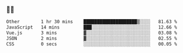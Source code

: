 ### 👨‍💻

<!--START_SECTION:waka-->

```txt
Other        1 hr 30 mins    ████████████████████▒░░░░   81.63 %
JavaScript   14 mins         ███░░░░░░░░░░░░░░░░░░░░░░   12.66 %
Vue.js       3 mins          ▓░░░░░░░░░░░░░░░░░░░░░░░░   03.08 %
JSON         2 mins          ▓░░░░░░░░░░░░░░░░░░░░░░░░   02.55 %
CSS          0 secs          ░░░░░░░░░░░░░░░░░░░░░░░░░   00.05 %
```

<!--END_SECTION:waka-->
